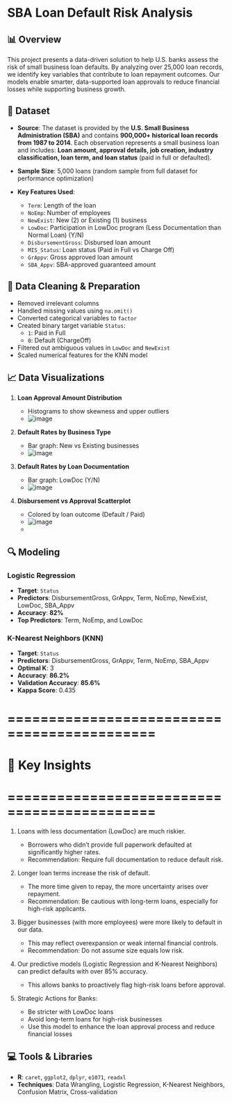 # SBA Loan Default Risk Analysis

## 📊 Overview

This project presents a data-driven solution to help U.S. banks assess the risk of small business loan defaults. By analyzing over 25,000 loan records, we identify key variables that contribute to loan repayment outcomes. Our models enable smarter, data-supported loan approvals to reduce financial losses while supporting business growth.

## 📁 Dataset

- **Source**: The dataset is provided by the **U.S. Small Business Administration (SBA)** and contains **900,000+ historical loan records from 1987 to 2014**. Each observation represents a small business loan and includes: **Loan amount, approval details, job creation, industry classification, loan term, and loan status** (paid in full or defaulted).

- **Sample Size**: 5,000 loans (random sample from full dataset for performance optimization)
- **Key Features Used**:
  - `Term`: Length of the loan
  - `NoEmp`: Number of employees
  - `NewExist`: New (2) or Existing (1) business
  - `LowDoc`: Participation in LowDoc program (Less Documentation than Normal Loan) (Y/N)
  - `DisbursementGross`: Disbursed loan amount
  - `MIS_Status`: Loan status (Paid in Full vs Charge Off)
  - `GrAppv`: Gross approved loan amount
  - `SBA_Appv`: SBA-approved guaranteed amount

## 🧹 Data Cleaning & Preparation

- Removed irrelevant columns
- Handled missing values using `na.omit()`
- Converted categorical variables to `factor`
- Created binary target variable `Status`:
  - `1`: Paid in Full
  - `0`: Default (ChargeOff)
- Filtered out ambiguous values in `LowDoc` and `NewExist`
- Scaled numerical features for the KNN model

## 📈 Data Visualizations

1. **Loan Approval Amount Distribution**
   - Histograms to show skewness and upper outliers
   - ![image](https://github.com/user-attachments/assets/c5c9d3c6-498d-4f25-bb9f-8da1951460d9)

2. **Default Rates by Business Type**
   - Bar graph: New vs Existing businesses
   - ![image](https://github.com/user-attachments/assets/b5833b7b-f971-445a-86f4-b94b5aeeb091)

3. **Default Rates by Loan Documentation**
   - Bar graph: LowDoc (Y/N)
   - ![image](https://github.com/user-attachments/assets/2c326352-4eb8-433c-afcb-05635dbaf305)

4. **Disbursement vs Approval Scatterplot**
   - Colored by loan outcome (Default / Paid)
   - ![image](https://github.com/user-attachments/assets/32ee14e1-958f-4663-9bbf-148a2d95af20)
   - 
## 🔍 Modeling

### Logistic Regression
- **Target**: `Status`
- **Predictors**: DisbursementGross, GrAppv, Term, NoEmp, NewExist, LowDoc, SBA_Appv
- **Accuracy**: **82%**
- **Top Predictors**: Term, NoEmp, and LowDoc

### K-Nearest Neighbors (KNN)
- **Target**: `Status`
- **Predictors**: DisbursementGross, GrAppv, Term, NoEmp, SBA_Appv
- **Optimal K**: 3
- **Accuracy**: **86.2%**
- **Validation Accuracy**: **85.6%**
- **Kappa Score**: 0.435

# ============================================
# 📌 Key Insights 
# ============================================

1. Loans with less documentation (LowDoc) are much riskier.
   - Borrowers who didn’t provide full paperwork defaulted at significantly higher rates.
   - Recommendation: Require full documentation to reduce default risk.
       
2. Longer loan terms increase the risk of default.
   - The more time given to repay, the more uncertainty arises over repayment.
   - Recommendation: Be cautious with long-term loans, especially for high-risk applicants.

3. Bigger businesses (with more employees) were more likely to default in our data.
   - This may reflect overexpansion or weak internal financial controls.
   - Recommendation: Do not assume size equals low risk.

4. Our predictive models (Logistic Regression and K-Nearest Neighbors) can predict defaults with over 85% accuracy.
   - This allows banks to proactively flag high-risk loans before approval.

5. Strategic Actions for Banks:
   - Be stricter with LowDoc loans
   - Avoid long-term loans for high-risk businesses
   - Use this model to enhance the loan approval process and reduce financial losses


## 💻 Tools & Libraries

- **R**: `caret`, `ggplot2`, `dplyr`, `e1071`, `readxl`
- **Techniques**: Data Wrangling, Logistic Regression, K-Nearest Neighbors, Confusion Matrix, Cross-validation





















